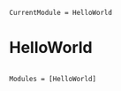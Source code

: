 ```@meta
CurrentModule = HelloWorld
```

# HelloWorld

```@index
```

```@autodocs
Modules = [HelloWorld]
```
